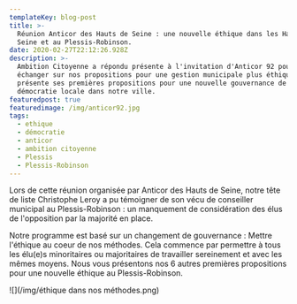 ```yaml
---
templateKey: blog-post
title: >-
  Réunion Anticor des Hauts de Seine : une nouvelle éthique dans les Hauts de
  Seine et au Plessis-Robinson.
date: 2020-02-27T22:12:26.928Z
description: >-
  Ambition Citoyenne a répondu présente à l'invitation d'Anticor 92 pour
  échanger sur nos propositions pour une gestion municipale plus éthique et
  présente ses premières propositions pour une nouvelle gouvernance de
  démocratie locale dans notre ville.
featuredpost: true
featuredimage: /img/anticor92.jpg
tags:
  - ethique
  - démocratie
  - anticor
  - ambition citoyenne
  - Plessis
  - Plessis-Robinson
---
```

Lors de cette réunion organisée par Anticor des Hauts de Seine, notre tête de liste Christophe Leroy a pu témoigner de son vécu de conseiller municipal au Plessis-Robinson : un manquement de considération des élus de l'opposition par la majorité en place. 

Notre programme est basé sur un changement de gouvernance :  Mettre l'éthique au coeur de nos méthodes. Cela commence par permettre à tous les élu(e)s minoritaires ou majoritaires de travailler sereinement et avec les mêmes moyens. Nous vous présentons nos 6 autres premières propositions pour une nouvelle éthique au Plessis-Robinson.

![](/img/éthique dans nos méthodes.png)
